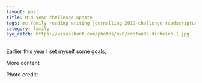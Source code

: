 ```yaml
---
layout: post
title: Mid year challenge update
tags: me family reading writing journalling 2019-challenge readscripture
category: family
eye_catch: https://visualhunt.com/photos/m/8/contando-dinheiro-1.jpg
---
```


Earlier this year I set myself some goals, 

<!--more-->

More content

Photo credit: